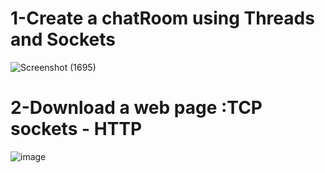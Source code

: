 # 1-Create a chatRoom using Threads and Sockets

![Screenshot (1695)](https://github.com/Mommmen007/SocketTasks/assets/84352780/53757cc5-d777-49f5-9ce9-ad3dd6a5a031)


# 2-Download a web page :TCP sockets - HTTP
![image](https://github.com/Mommmen007/SocketTasks/assets/84352780/191aef0d-99df-4ec0-8e8b-6ec8eca528d6)
